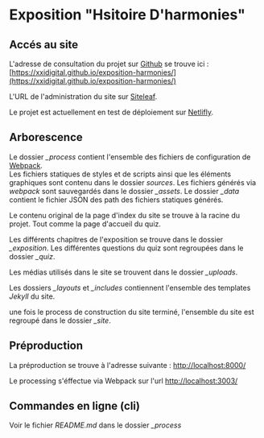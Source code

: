 # Exposition "Hsitoire D'harmonies"

## Accés au site

L'adresse de consultation du projet sur [Github](https://github.com/) se trouve ici :  [https://xxidigital.github.io/exposition-harmonies/](https://xxidigital.github.io/exposition-harmonies/)

L'URL de l'administration du site sur [Siteleaf](https://manage.siteleaf.com/sites/580cc2dd45f510259e2c7d38/pages).

Le projet est actuellement en test de déploiement sur [Netlifly](https://app.netlify.com/).

## Arborescence

Le dossier *_process* contient l'ensemble des fichiers de configuration de [Webpack](https://webpack.github.io/).  
Les fichiers statiques de styles et de scripts ainsi que les éléments graphiques sont contenu dans le dossier *sources*.
Les fichiers générés via *webpack* sont sauvegardés dans le dossier *_assets*.
Le dossier *_data* contient le fichier JSON des path des fichiers statiques générés.

Le contenu original de la page d'index du site se trouve à la racine du projet. Tout comme la page d'accueil du quiz.

Les différents chapitres de l'exposition se trouve dans le dossier *_exposition*. Les différentes questions du quiz sont regroupées dans le dossier *_quiz*.

Les médias utilisés dans le site se trouvent dans le dossier *_uploads*.

Les dossiers *_layouts* et *_includes* contiennent l'ensemble des templates *Jekyll* du site.

une fois le process de construction du site terminé, l'ensemble du site est regroupé dans le dossier *_site*.

## Préproduction

La préproduction se trouve à l'adresse suivante :  [http://localhost:8000/](http://localhost:8000/)

Le processing s'éffectue via Webpack sur l'url [http://localhost:3003/](http://localhost:3003/)


## Commandes en ligne (cli)

Voir le fichier *README.md* dans le dossier *_process*
